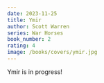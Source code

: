 ```yaml
---
date: 2023-11-25
title: Ymir
author: Scott Warren
series: War Horses
book_number: 2
rating: 4
image: /books/covers/ymir.jpg
---
```


<span class="book-title">Ymir</span> is in progress!
